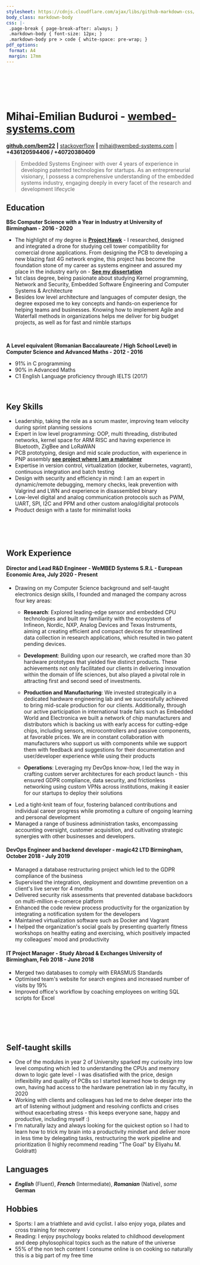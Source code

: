 ```yaml
---
stylesheet: https://cdnjs.cloudflare.com/ajax/libs/github-markdown-css/2.10.0/github-markdown.min.css
body_class: markdown-body
css: |-
 .page-break { page-break-after: always; }
 .markdown-body { font-size: 12px; }
 .markdown-body pre > code { white-space: pre-wrap; }
pdf_options:
 format: A4
 margin: 17mm
---
```



<br>
<br>
<br>
<br>


<!--Name & Interest-->
# Mihai-Emilian Buduroi - [wembed-systems.com](https://beta.wembed-systems.com/)
<!--Contact Information-->
[__github.com/bem22__](https://github.com/bem22) __|__ [stackoverflow](https://stackoverflow.com/users/7056603/bem22)
__|__ mihai@wembed-systems.com | __+436120594406 / +40720380409__
<br>
<!--Statement-->
> Embedded Systems Engineer with over 4 years of experience in developing patented technologies for startups. As an entrepreneurial visionary, I possess a comprehensive understanding of the embedded systems industry, engaging deeply in every facet of the research and development lifecycle
<!--Body Start -->

<!--School-->


## Education 

__BSc Computer Science with a Year in Industry at University of Birmingham - 2016 - 2020__ 
 + The highlight of my degree is [__Project Hawk__](https://github.com/bem22/project-hawk) - I researched, designed and integrated a drone for studying cell tower compatibility for comercial drone applications. From designing the PCB to developing a new blazing fast 4G network engine, this project has become the foundation stone of my career as systems engineer and assured my place in the industry early on - [__See my dissertation__](https://github.com/bem22/project-hawk/blob/master/HAWK_FINAL_PAPER.pdf)
 + 1st class degree, being pasionate about studying Kernel programming, Network and Security, Embedded Software Engineering and Computer Systems & Architecture
 + Besides low level architecture and languages of computer design, the degree exposed me to key concepts and hands-on experience for helping teams and businesses. Knowing how to implement Agile and Waterfall methods in organizations helps me deliver for big budget projects, as well as for fast and nimble startups

<br>

__A Level equivalent (Romanian Baccalaureate / High School Level) in Computer Science and Advanced Maths - 2012 - 2016__
 + 91% in C programming 
 + 90% in Advanced Maths
 + C1 English Language proficiency through IELTS (2017)

<!--Highlights -->

<br>

## Key Skills
 + Leadership, taking the role as a scrum master, improving team velocity during sprint planning sessions
 + Expert in low level programming: OOP, multi threading, distributed networks, kernel space for ARM RISC and having experience in Bluetooth, ZigBee and LoRaWAN
 + PCB prototyping, design and mid scale production, with experience in PNP assembly [__see project where I am a maintainer__](https://github.com/opulo-inc/lumenpnp)
 + Expertise in version control, virtualization (docker, kubernetes, vagrant), continuous integration and batch testing
 + Design with security and efficiency in mind: I am an expert in dynamic/remote debugging, memory checks, leak prevention with Valgrind and LWN and experience in  disassembled binary
 + Low-level digital and analog communication protocols such as PWM, UART, SPI, I2C and PPM and other custom analog/digital protocols
 + Product design with a taste for minimalist looks
 
<br>
<br>
<br>

<!--Work-->
## Work Experience

#### Director and Lead R&D Engineer - WeMBED Systems S.R.L - European Economic Area, July 2020 - Present
 + Drawing on my Computer Science background and self-taught electronics design skills, I founded and managed the company across four key areas:
    - **Research**: Explored leading-edge sensor and embedded CPU technologies and built my familiarity with the ecosystems of Infineon, Nordic, NXP, Analog Devices and Texas Instruments, aiming at creating efficient and compact devices for streamlined data collection in research applications, which resulted in two patent pending devices.
    - **Development**: Building upon our research, we crafted more than 30 hardware prototypes that yielded five distinct products. These achievements not only facilitated our clients in delivering innovation within the domain of life sciences, but also played a pivotal role in attracting first and second seed of investments.

    - **Production and Manufacturing**: We invested strategically in a dedicated hardware engineering lab and we successfully achieved to bring mid-scale production for our clients. Additionally, through our active participation in international trade fairs such as Embedded World and Electronica we built a network of chip manufacturers and distributors which is backing us with early access for cutting-edge chips, including sensors,  microcontrollers and passive components, at favorable prices. We are in constant collaboration with manufacturers who support us with components while we support them with feedback and suggestions for their documentation and user/developer experience while using their products
    - **Operations**: Leveraging my DevOps know-how, I led the way in crafting custom server architectures for each product launch - this ensured GDPR compliance, data security, and frictionless networking using custom VPNs across institutions, making it easier for our startups to deploy their solutions
 + Led a tight-knit team of four, fostering balanced contributions and individual career progress while promoting a culture of ongoing learning and personal development
 + Managed a range of business administration tasks, encompassing accounting oversight, customer acquisition, and cultivating strategic synergies with other businesses and developers.
 
#### DevOps Engineer and backend developer - magic42 LTD Birmingham, October 2018 - July 2019
 + Managed a database restructuring project which led to the GDPR compliance of the business
 + Supervised the integration, deployment and downtime prevention on a client's live server for 4 months
 + Delivered security risk assessments that prevented database backdoors on multi-million e-comerce platform
 + Enhanced the code review process productivity for the organization by integrating a notification system for the developers
 + Maintained virtualization software such as Docker and Vagrant
 + I helped the organization's social goals by presenting quarterly fitness workshops on healthy eating and exercising, which positively impacted my colleagues' mood and productivity

#### IT Project Manager - Study Abroad & Exchanges University of Birmingham, Feb 2018 - June 2018
 + Merged two databases to comply with ERASMUS Standards
 + Optimised team's website for search engines and increased number of visits by 19%
 + Improved office's workflow by coaching employees on writing SQL scripts for Excel

<br>
<br>
<br>
<br>


## Self-taught skills
 + One of the modules in year 2 of University sparked my curiosity into low level computing which led to understanding the CPUs and memory down to logic gate level - I was disatisfied with the price, design inflexibility and quality of PCBs so I started learned how to design my own, having had access to the hardware penetration lab in my faculty, in 2020
 + Working with clients and colleagues has led me to delve deeper into the art of listening without judgment and resolving conflicts and crises without exacerbating stress - this keeps everyone sane, happy and productive, including myself :)
 + I'm naturally lazy and always looking for the quickest option so I had to learn how to trick my brain into a productivity mindset and deliver more in less time by delegating tasks, restructuring the work pipeline and prioritization (I highly recommend reading "The Goal" by Eliyahu M. Goldratt)

## Languages
* _**English**_ (Fluent), _**French**_ (Intermediate), _**Romanian**_ (Native), _some_ **German**

## Hobbies
 * Sports: I am a triathlete and avid cyclist. I also enjoy yoga, pilates and cross training for recovery
 * Reading: I enjoy psychology books related to childhood development and deep phylosophical topics such as the nature of the universe
 * 55% of the non tech content I consume online is on cooking so naturally this is a big part of my free time
